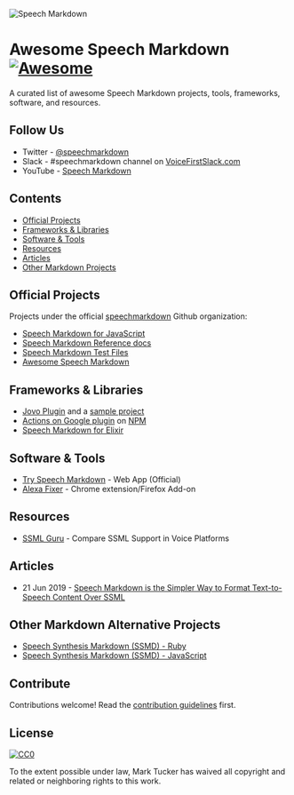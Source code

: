 ![Speech Markdown](logo.png)

# Awesome Speech Markdown [![Awesome](https://awesome.re/badge.svg)](https://awesome.re)


A curated list of awesome Speech Markdown projects, tools, frameworks, software, and resources.

## Follow Us
- Twitter - [@speechmarkdown](https://twitter.com/speechmarkdown)
- Slack - #speechmarkdown channel on [VoiceFirstSlack.com](http://voicefirstslack.com/)
- YouTube - [Speech Markdown](https://www.youtube.com/channel/UCQ8M3CEhRDan8qIuptnF2IA/)

## Contents

- [Official Projects](#official-projects)
- [Frameworks & Libraries](#frameworks-libraries)
- [Software & Tools](#software)
- [Resources](#resources)
- [Articles](#articles)
- [Other Markdown Projects](#other-markdown-projects)


## Official Projects

Projects under the official [speechmarkdown](https://github.com/speechmarkdown/) Github organization:

- [Speech Markdown for JavaScript](https://github.com/speechmarkdown/speechmarkdown-js)
- [Speech Markdown Reference docs](https://github.com/speechmarkdown/docs-speechmarkdown-reference)
- [Speech Markdown Test Files](https://github.com/speechmarkdown/speechmarkdown-test-files)
- [Awesome Speech Markdown](https://github.com/speechmarkdown/awesome-speechmarkdown)

## Frameworks & Libraries

- [Jovo Plugin](https://github.com/speechmarkdown/jovo-plugin-speechmarkdown) and a [sample project](https://github.com/speechmarkdown/jovo-sample-speechmarkdown)
- [Actions on Google plugin](https://github.com/actions-on-google-labs/dialogflow-speech-markdown-plugin-nodejs) on [NPM](https://www.npmjs.com/package/actions-on-google-speech-markdown-plugin)
- [Speech Markdown for Elixir](https://github.com/speechmarkdown/speechmarkdown-ex)

## Software & Tools
- [Try Speech Markdown](https://www.speechmarkdown.org/try/) - Web App (Official)
- [Alexa Fixer](http://alexafixer.com/) - Chrome extension/Firefox Add-on

## Resources

- [SSML Guru](http://ssml.guru/) - Compare SSML Support in Voice Platforms

## Articles

- 21 Jun 2019 - [Speech Markdown is the Simpler Way to Format Text-to-Speech Content Over SSML](https://voicebot.ai/2019/06/20/speech-markdown-is-the-simpler-way-to-format-text-to-speech-content-over-ssml/)

## Other Markdown Alternative Projects
- [Speech Synthesis Markdown (SSMD) - Ruby](https://github.com/machisuji/ssmd)
- [Speech Synthesis Markdown (SSMD) - JavaScript](https://github.com/fabien88/ssmd)

## Contribute

Contributions welcome! Read the [contribution guidelines](contributing.md) first.


## License

[![CC0](https://mirrors.creativecommons.org/presskit/buttons/88x31/svg/cc-zero.svg)](https://creativecommons.org/publicdomain/zero/1.0)

To the extent possible under law, Mark Tucker has waived all copyright and
related or neighboring rights to this work.
